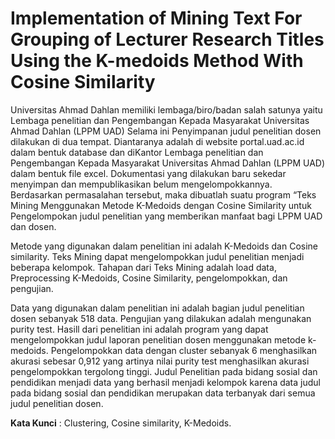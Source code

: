# Implementation of Mining Text For Grouping of Lecturer Research Titles Using the K-medoids Method With Cosine Similarity


Universitas Ahmad Dahlan memiliki lembaga/biro/badan salah satunya yaitu Lembaga penelitian dan Pengembangan Kepada Masyarakat Universitas Ahmad Dahlan (LPPM UAD) Selama ini Penyimpanan judul penelitian dosen dilakukan di dua tempat. Diantaranya adalah di website portal.uad.ac.id dalam bentuk database dan diKantor Lembaga penelitian dan Pengembangan Kepada Masyarakat Universitas Ahmad Dahlan (LPPM UAD) dalam bentuk file excel. Dokumentasi yang dilakukan baru sekedar menyimpan dan mempublikasikan belum mengelompokkannya. Berdasarkan permasalahan tersebut, maka dibuatlah suatu program “Teks Mining Menggunakan Metode K-Medoids dengan Cosine Similarity untuk Pengelompokan  judul penelitian yang  memberikan manfaat bagi LPPM UAD dan dosen.

Metode yang digunakan dalam penelitian ini adalah K-Medoids dan Cosine similarity. Teks Mining dapat mengelompokkan judul penelitian menjadi beberapa kelompok. Tahapan dari Teks Mining adalah load data, Preprocessing K-Medoids, Cosine Similarity, pengelompokkan, dan pengujian.

Data yang digunakan dalam penelitian ini adalah bagian judul penelitian dosen sebanyak 518 data. Pengujian yang dilakukan adalah mengunakan purity test. Hasill dari penelitian ini adalah program yang dapat mengelompokkan judul laporan penelitian dosen menggunakan metode k-medoids. Pengelompokkan data dengan cluster sebanyak 6 menghasilkan akurasi sebesar 0,912 yang  artinya nilai purity test menghasilkan akurasi pengelompokkan tergolong tinggi.  Judul Penelitian pada bidang sosial dan pendidikan menjadi data yang berhasil menjadi kelompok karena data judul  pada bidang sosial dan pendidikan merupakan data terbanyak dari semua judul penelitian dosen.

__Kata Kunci__ : Clustering, Cosine similarity, K-Medoids.
